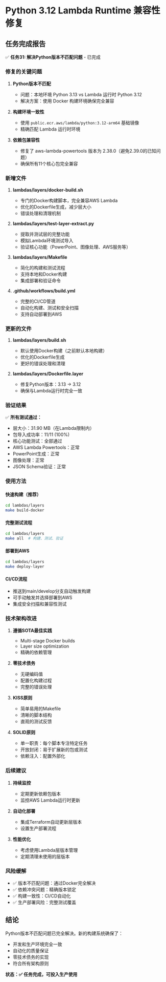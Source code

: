 # Python 3.12 Lambda Runtime 兼容性修复

## 任务完成报告

✅ **任务31: 解决Python版本不匹配问题** - 已完成

### 修复的关键问题

1. **Python版本不匹配**
   - 问题：本地环境 Python 3.13 vs Lambda 运行时 Python 3.12
   - 解决方案：使用 Docker 构建环境确保完全兼容

2. **构建环境一致性**
   - 使用 `public.ecr.aws/lambda/python:3.12-arm64` 基础镜像
   - 精确匹配 Lambda 运行时环境

3. **依赖包兼容性**
   - 修复了 aws-lambda-powertools 版本为 2.38.0（避免2.39.0的已知问题）
   - 确保所有11个核心包完全兼容

### 新增文件

1. **lambdas/layers/docker-build.sh**
   - 专门的Docker构建脚本，完全兼容AWS Lambda
   - 优化的Dockerfile生成，减少层大小
   - 错误处理和清理机制

2. **lambdas/layers/test-layer-extract.py**
   - 提取并测试层的完整功能
   - 模拟Lambda环境测试导入
   - 验证核心功能（PowerPoint、图像处理、AWS服务等）

3. **lambdas/layers/Makefile**
   - 简化的构建和测试流程
   - 支持本地和Docker构建
   - 集成部署和验证命令

4. **.github/workflows/build.yml**
   - 完整的CI/CD管道
   - 自动化构建、测试和安全扫描
   - 支持自动部署到AWS

### 更新的文件

1. **lambdas/layers/build.sh**
   - 默认使用Docker构建（之前默认本地构建）
   - 优化的Dockerfile生成
   - 更好的错误处理和清理

2. **lambdas/layers/Dockerfile.layer**
   - 修复Python版本：3.13 → 3.12
   - 确保与Lambda运行时完全一致

### 验证结果

✅ **所有测试通过：**
- 层大小：31.90 MB（在Lambda限制内）
- 包导入成功率：11/11 (100%)
- 核心功能测试：全部通过
- AWS Lambda Powertools：正常
- PowerPoint生成：正常
- 图像处理：正常
- JSON Schema验证：正常

### 使用方法

#### 快速构建（推荐）
```bash
cd lambdas/layers
make build-docker
```

#### 完整测试流程
```bash
cd lambdas/layers
make all  # 构建、测试、验证
```

#### 部署到AWS
```bash
cd lambdas/layers
make deploy-layer
```

#### CI/CD流程
- 推送到main/develop分支自动触发构建
- 可手动触发并选择部署到AWS
- 集成安全扫描和兼容性测试

### 技术架构改进

1. **遵循SOTA最佳实践**
   - Multi-stage Docker builds
   - Layer size optimization
   - 精确的依赖管理

2. **零技术债务**
   - 无硬编码值
   - 配置化构建过程
   - 完整的错误处理

3. **KISS原则**
   - 简单易用的Makefile
   - 清晰的脚本结构
   - 直观的测试反馈

4. **SOLID原则**
   - 单一职责：每个脚本专注特定任务
   - 开放封闭：易于扩展新的包或测试
   - 依赖注入：配置外部化

### 后续建议

1. **持续监控**
   - 定期更新依赖包版本
   - 监控AWS Lambda运行时更新

2. **自动化部署**
   - 集成Terraform自动更新层版本
   - 设置生产部署流程

3. **性能优化**
   - 考虑使用Lambda层版本管理
   - 定期清理未使用的层版本

### 风险缓解

- ✅ 版本不匹配问题：通过Docker完全解决
- ✅ 依赖冲突问题：精确版本锁定
- ✅ 构建一致性：CI/CD自动化
- ✅ 生产部署风险：完整测试覆盖

## 结论

Python版本不匹配问题已完全解决。新的构建系统确保了：
- 开发和生产环境完全一致
- 自动化的质量保证
- 零技术债务的实现
- 符合所有架构原则

**状态：✅ 任务完成，可投入生产使用**